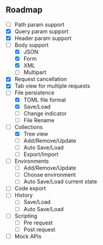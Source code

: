 ## Roadmap

- [ ] Path param support
- [x] Query param support
- [x] Header param support
- [ ] Body support
   -  [x] JSON
   -  [x] Form
   -  [x] XML
    - [ ] Multipart
- [x] Request cancellation
- [x] Tab view for multiple requests
- [ ] File persistence
    - [X] TOML file format
    - [X] Save/Load
    - [ ] Change indicator
    - [ ] File Rename
- [ ] Collections
    - [X] Tree view
    - [ ] Add/Remove/Update
    - [ ] Auto Save/Load
    - [ ] Export/Import
- [ ] Environments
    - [ ] Add/Remove/Update
    - [ ] Choose environment
    - [ ] Auto Save/Load current state
- [ ] Code export
- [ ] History
    - [ ] Save/Load
    - [ ] Auto Save/Load
- [ ] Scripting
    - [ ] Pre request
    - [ ] Post request
- [ ] Mock APIs